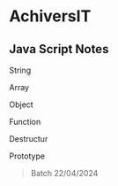 # AchiversIT

## Java Script Notes

String 

Array

Object

Function

Destructur

Prototype

> Batch 22/04/2024